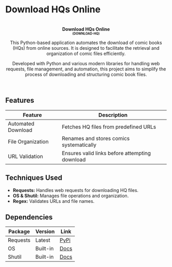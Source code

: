 # Download HQs Online

<p align="center">
  <br />
  <b>Download HQs Online</b>
  <br />
  <sub><sup><b>(DOWNLOAD-HQ)</b></sup></sub>
  <br />
</p>

<p align="center">
  This Python-based application automates the download of comic books (HQs) from online sources.
  It is designed to facilitate the retrieval and organization of comic files efficiently.
  <br />
</p>

<p align="center">
  Developed with Python and various modern libraries for handling web requests, file management,
  and automation, this project aims to simplify the process of downloading and structuring comic book files.
  <br />
</p>

<p align="center">
  <br />
</p>

## Features

| Feature            | Description                                  |
|--------------------|----------------------------------------------|
| Automated Download | Fetches HQ files from predefined URLs       |
| File Organization | Renames and stores comics systematically     |
| URL Validation    | Ensures valid links before attempting download |

## Techniques Used

- **Requests:** Handles web requests for downloading HQ files.  
- **OS & Shutil:** Manages file operations and organization.  
- **Regex:** Validates URLs and file names.  

## Dependencies

| Package  | Version  | Link |
|----------|---------|------|
| Requests | Latest  | [PyPi](https://pypi.org/project/requests/) |
| OS       | Built-in | [Docs](https://docs.python.org/3/library/os.html) |
| Shutil   | Built-in | [Docs](https://docs.python.org/3/library/shutil.html) |
